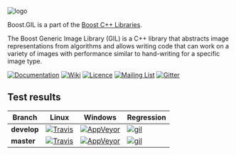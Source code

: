 ![logo](https://raw.githubusercontent.com/boostorg/gil/develop/doc/_static/gil.png)

Boost.GIL is a part of the [Boost C++ Libraries](http://github.com/boostorg).

The Boost Generic Image Library (GIL) is a C++ library that abstracts image
representations from algorithms and allows writing code that can work on a
variety of images with performance similar to hand-writing for a specific image type.

[![Documentation](https://img.shields.io/badge/gil-documentation-4480cc.png)](http://boostorg.github.com/gil/develop)
[![Wiki](https://img.shields.io/badge/gil-wiki-4480cc.png)](https://github.com/boostorg/gil/wiki)
[![Licence](https://img.shields.io/badge/license-boost-4480cc.png)](http://www.boost.org/LICENSE_1_0.txt)
[![Mailing List](https://img.shields.io/badge/boost-mailing%20list-4eb899.png)](http://lists.boost.org/boost/)
[![Gitter](https://badges.gitter.im/boostorg/gil.svg)](https://gitter.im/boostorg/gil?utm_source=badge&utm_medium=badge&utm_campaign=pr-badge)

## Test results

 Branch     | Linux         | Windows       | Regression
------------|---------------|---------------|------------
**develop** | [![Travis](https://travis-ci.org/boostorg/gil.svg?branch=develop)](https://travis-ci.org/boostorg/gil) | [![AppVeyor](https://ci.appveyor.com/api/projects/status/w4k19d8io2af168h/branch/develop?svg=true)](https://ci.appveyor.com/project/stefanseefeld/gil/branch/develop) | [![gil](https://img.shields.io/badge/gil-develop-4480cc.png)](http://www.boost.org/development/tests/develop/developer/gil.html)
**master**  | [![Travis](https://travis-ci.org/boostorg/gil.svg?branch=master)](https://travis-ci.org/boostorg/gil)  | [![AppVeyor](https://ci.appveyor.com/api/projects/status/w4k19d8io2af168h?svg=true)](https://ci.appveyor.com/project/stefanseefeld/gil/branch/master) | [![gil](https://img.shields.io/badge/gil-master-4480cc.png)](http://www.boost.org/development/tests/master/developer/gil.html)
